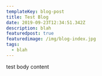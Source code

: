 ```yaml
---
templateKey: blog-post
title: Test Blog
date: 2019-09-23T12:34:51.342Z
description: blah
featuredpost: true
featuredimage: /img/blog-index.jpg
tags:
  - blah
---
```

test body content
